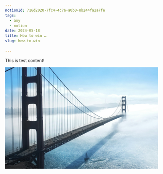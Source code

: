 ```yaml
---
notionId: 716d2020-7fc4-4c7a-a0b0-8b244fa2a7fe
tags:
  - any
  - notion
date: 2024-05-18
title: How to win …
slug: how-to-win

---
```


This is test content!


![image](https://raw.githubusercontent.com/markvu2607/mdx-blogs/main/images/how-to-win/image-1716198827707.jpg)

